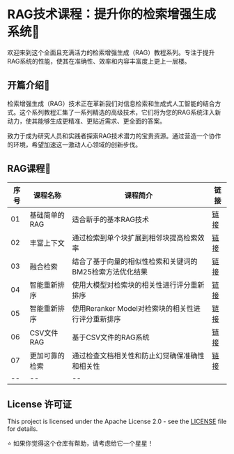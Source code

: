 # RAG技术课程：提升你的检索增强生成系统🚀

欢迎来到这个全面且充满活力的检索增强生成（RAG）教程系列。专注于提升RAG系统的性能，使其在准确性、效率和内容丰富度上更上一层楼。
 
## 开篇介绍🌈

检索增强生成（RAG）技术正在革新我们对信息检索和生成式人工智能的结合方式。这个系列教程汇集了一系列精选的高级技术，它们将为您的RAG系统注入新动力，使其能够生成更精准、更贴近需求、更全面的答案。

致力于成为研究人员和实践者探索RAG技术潜力的宝贵资源。通过营造一个协作的环境，希望加速这一激动人心领域的创新步伐。

## RAG课程🌱

| 序号 | 课程名称 | 课程简介 | 链接 |
| -- | -- | -- | -- |
| 01 | 基础简单的RAG | 适合新手的基本RAG技术 | [链接](https://github.com/justinzm/RAG_course/blob/main/course/01_base_rag.ipynb) |
| 02 | 丰富上下文 | 通过检索到单个块扩展到相邻块提高检索效率 | [链接](https://github.com/justinzm/RAG_course/blob/main/course/02_context_enrichment_window.ipynb) |
| 03 | 融合检索 | 结合了基于向量的相似性检索和关键词的BM25检索方法优化结果 | [链接](https://github.com/justinzm/RAG_course/blob/main/course/03_fusion_retrieval.ipynb) |
| 04 | 智能重新排序 | 使用大模型对检索块的相关性进行评分重新排序 | [链接](https://github.com/justinzm/RAG_course/blob/main/course/04_reranking_01.ipynb) |
| 05 | 智能重新排序 | 使用Reranker Model对检索块的相关性进行评分重新排序 | [链接](https://github.com/justinzm/RAG_course/blob/main/course/05_reranking_02.ipynb) |
| 06 | CSV文件RAG | 基于CSV文件的RAG系统 | [链接](https://github.com/justinzm/RAG_course/blob/main/course/06_csv_rag.ipynb) |
| 07 | 更加可靠的检索 | 通过检查文档相关性和防止幻觉确保准确性和相关性 | [链接](https://github.com/justinzm/RAG_course/blob/main/course/07_reliable_rag.ipynb) |
| -- | -- | -- |

## License 许可证
This project is licensed under the Apache License 2.0 - see the [LICENSE](https://github.com/justinzm/RAG_course/blob/main/LICENSE) file for details.

⭐️ ️如果你觉得这个仓库有帮助，请考虑给它一个星星！
